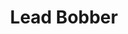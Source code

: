 ---
templateKey: blog-post
featuredpost: false
featuredimage: /assets/Lead_Bobber.png
title: Lead Bobber
description: Fishing Tackle
testfield: 1384
---